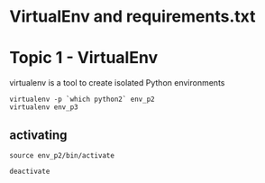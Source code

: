 # VirtualEnv and requirements.txt

# Topic 1 - VirtualEnv

virtualenv is a tool to create isolated Python environments

```
virtualenv -p `which python2` env_p2
virtualenv env_p3
```

## activating

```
source env_p2/bin/activate
```

```
deactivate
```
